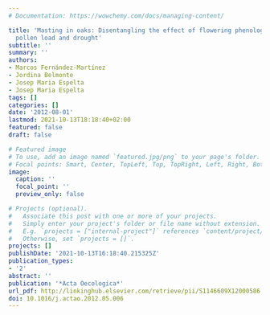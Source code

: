 ```yaml
---
# Documentation: https://wowchemy.com/docs/managing-content/

title: 'Masting in oaks: Disentangling the effect of flowering phenology, airborne
  pollen load and drought'
subtitle: ''
summary: ''
authors:
- Marcos Fernández-Martínez
- Jordina Belmonte
- Josep Maria Espelta
- Josep Maria Espelta
tags: []
categories: []
date: '2012-08-01'
lastmod: 2021-10-13T18:18:40+02:00
featured: false
draft: false

# Featured image
# To use, add an image named `featured.jpg/png` to your page's folder.
# Focal points: Smart, Center, TopLeft, Top, TopRight, Left, Right, BottomLeft, Bottom, BottomRight.
image:
  caption: ''
  focal_point: ''
  preview_only: false

# Projects (optional).
#   Associate this post with one or more of your projects.
#   Simply enter your project's folder or file name without extension.
#   E.g. `projects = ["internal-project"]` references `content/project/deep-learning/index.md`.
#   Otherwise, set `projects = []`.
projects: []
publishDate: '2021-10-13T16:18:40.215325Z'
publication_types:
- '2'
abstract: ''
publication: '*Acta Oecologica*'
url_pdf: http://linkinghub.elsevier.com/retrieve/pii/S1146609X12000586
doi: 10.1016/j.actao.2012.05.006
---
```

